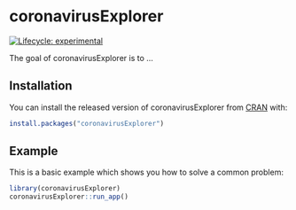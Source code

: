 
<!-- README.md is generated from README.Rmd. Please edit that file -->

# coronavirusExplorer

<!-- badges: start -->

[![Lifecycle:
experimental](https://img.shields.io/badge/lifecycle-experimental-orange.svg)](https://www.tidyverse.org/lifecycle/#experimental)
<!-- badges: end -->

The goal of coronavirusExplorer is to …

## Installation

You can install the released version of coronavirusExplorer from
[CRAN](https://CRAN.R-project.org) with:

``` r
install.packages("coronavirusExplorer")
```

## Example

This is a basic example which shows you how to solve a common problem:

``` r
library(coronavirusExplorer)
coronavirusExplorer::run_app()
```
